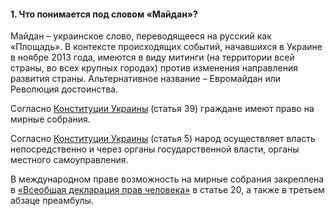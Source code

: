 #### 1. Что понимается под словом «Майдан»?

Майдан – украинское слово, переводящееся на русский как «Площадь». В контексте происходящих
событий, начавшихся в Украине в ноябре 2013 года, имеются в виду митинги (на территории всей страны,
во всех крупных городах) против изменения направления развития страны. Альтернативное название –
Евромайдан или Революция достоинства.

Согласно [Конституции Украины](https://www.president.gov.ua/ua/documents/constitution/konstituciya-ukrayini-rozdil-ii) (статья 39) граждане имеют право на мирные собрания.

Согласно [Конституции Украины](https://www.president.gov.ua/ua/documents/constitution/konstituciya-ukrayini-rozdil-i) (статья 5) народ осуществляет власть непосредственно и через
органы государственной власти, органы местного самоуправления.

В международном праве возможность на мирные собрания закреплена в [«Всеобщая декларация
прав человека»](https://www.un.org/ru/documents/decl_conv/declarations/declhr.shtml) в статье 20, а также в третьем абзаце преамбулы.
